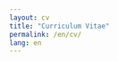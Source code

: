 ```yaml
---
layout: cv
title: "Curriculum Vitae"
permalink: /en/cv/
lang: en
---
```


<!-- El contenido del CV se incluye automáticamente desde el layout cv.html -->
